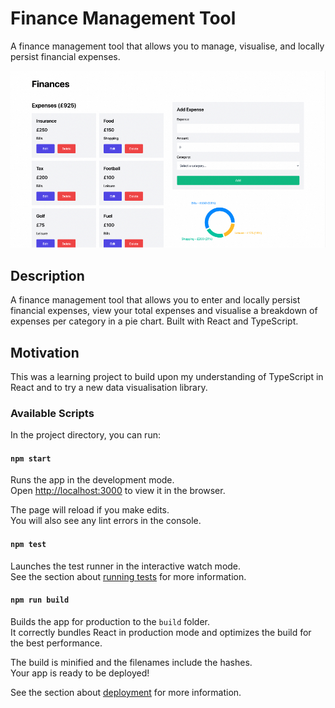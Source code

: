 # Finance Management Tool

A finance management tool that allows you to manage, visualise, and locally persist financial expenses.

![Finance Management Tool](documentation/finance-management-tool.jpg)

## Description

A finance management tool that allows you to enter and locally persist financial expenses, view your total expenses and visualise a breakdown of expenses per category in a pie chart. Built with React and TypeScript.

## Motivation

This was a learning project to build upon my understanding of TypeScript in React and to try a new data visualisation library.

### Available Scripts

In the project directory, you can run:

#### `npm start`

Runs the app in the development mode.\
Open [http://localhost:3000](http://localhost:3000) to view it in the browser.

The page will reload if you make edits.\
You will also see any lint errors in the console.

#### `npm test`

Launches the test runner in the interactive watch mode.\
See the section about [running tests](https://facebook.github.io/create-react-app/docs/running-tests) for more information.

#### `npm run build`

Builds the app for production to the `build` folder.\
It correctly bundles React in production mode and optimizes the build for the best performance.

The build is minified and the filenames include the hashes.\
Your app is ready to be deployed!

See the section about [deployment](https://facebook.github.io/create-react-app/docs/deployment) for more information.
